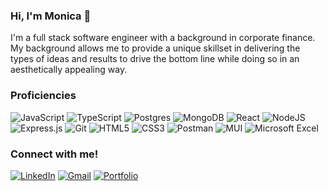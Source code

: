 ### Hi, I'm Monica 👋

I'm a full stack software engineer with a background in corporate finance. My background allows me to provide a unique skillset in delivering the types of ideas and results to drive the bottom line while doing so in an aesthetically appealing way.

### Proficiencies
![JavaScript](https://img.shields.io/badge/javascript-%23323330.svg?style=for-the-badge&logo=javascript&logoColor=%23F7DF1E)
![TypeScript](https://img.shields.io/badge/typescript-%23007ACC.svg?style=for-the-badge&logo=typescript&logoColor=white)
![Postgres](https://img.shields.io/badge/postgres-%23316192.svg?style=for-the-badge&logo=postgresql&logoColor=white) 
![MongoDB](https://img.shields.io/badge/MongoDB-%234ea94b.svg?style=for-the-badge&logo=mongodb&logoColor=white)
![React](https://img.shields.io/badge/react-%2320232a.svg?style=for-the-badge&logo=react&logoColor=%2361DAFB)
![NodeJS](https://img.shields.io/badge/node.js-6DA55F?style=for-the-badge&logo=node.js&logoColor=white)
![Express.js](https://img.shields.io/badge/express.js-%23404d59.svg?style=for-the-badge&logo=express&logoColor=%2361DAFB)
![Git](https://img.shields.io/badge/git-%23F05033.svg?style=for-the-badge&logo=git&logoColor=white)
![HTML5](https://img.shields.io/badge/html5-%23E34F26.svg?style=for-the-badge&logo=html5&logoColor=white)
![CSS3](https://img.shields.io/badge/css3-%231572B6.svg?style=for-the-badge&logo=css3&logoColor=white)
![Postman](https://img.shields.io/badge/Postman-FF6C37?style=for-the-badge&logo=postman&logoColor=white)
![MUI](https://img.shields.io/badge/MUI-%230081CB.svg?style=for-the-badge&logo=mui&logoColor=white)
![Microsoft Excel](https://img.shields.io/badge/Microsoft_Excel-217346?style=for-the-badge&logo=microsoft-excel&logoColor=white)

### Connect with me!
<a href="https://www.linkedin.com/in/monica-scoletti/">![LinkedIn](https://img.shields.io/badge/linkedin-%230077B5.svg?style=for-the-badge&logo=linkedin&logoColor=white)</a>
<a href=mailto:monica.scoletti@gmail.com>![Gmail](https://img.shields.io/badge/Gmail-D14836?style=for-the-badge&logo=gmail&logoColor=white)</a>
<a href="https://monicascoletti.dev/">![Portfolio](https://img.shields.io/badge/Portfolio-%23000000.svg?style=for-the-badge&logo=firefox&logoColor=#FF7139)</a>

<!--
**MonicaSue/MonicaSue** is a ✨ _special_ ✨ repository because its `README.md` (this file) appears on your GitHub profile.

Here are some ideas to get you started:

- 🔭 I’m currently working on ...
- 🌱 I’m currently learning ...
- 👯 I’m looking to collaborate on ...
- 🤔 I’m looking for help with ...
- 💬 Ask me about ...
- 📫 How to reach me: ...
- 😄 Pronouns: ...
- ⚡ Fun fact: ...
-->

